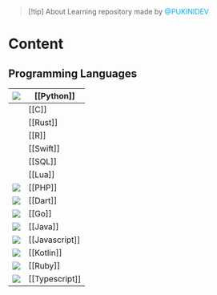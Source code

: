 
> [!tip] About
> Learning repository made by <font color="#00b0f0">@PUKINIDEV</font>
# Content
## Programming Languages

| <img src="https://cdn.jsdelivr.net/gh/devicons/devicon@latest/icons/python/python-original.svg" />             | [[Python]]     |
| -------------------------------------------------------------------------------------------------------------- | -------------- |
|                                                                                                                | [[C]]          |
|                                                                                                                | [[Rust]]       |
|                                                                                                                | [[R]]          |
|                                                                                                                | [[Swift]]      |
|                                                                                                                | [[SQL]]        |
|                                                                                                                | [[Lua]]        |
|  <img src="https://cdn.jsdelivr.net/gh/devicons/devicon@latest/icons/php/php-original.svg" />                  | [[PHP]]        |
| <img src="https://cdn.jsdelivr.net/gh/devicons/devicon@latest/icons/dart/dart-original.svg" />                 | [[Dart]]       |
| <img src="https://cdn.jsdelivr.net/gh/devicons/devicon@latest/icons/go/go-original.svg" /><br>                 | [[Go]]         |
| <img src="https://cdn.jsdelivr.net/gh/devicons/devicon@latest/icons/java/java-original.svg" /><br>             | [[Java]]       |
| <img src="https://cdn.jsdelivr.net/gh/devicons/devicon@latest/icons/javascript/javascript-original.svg" /><br> | [[Javascript]] |
| <img src="https://cdn.jsdelivr.net/gh/devicons/devicon@latest/icons/kotlin/kotlin-original.svg" /><br>         | [[Kotlin]]     |
| <img src="https://cdn.jsdelivr.net/gh/devicons/devicon@latest/icons/ruby/ruby-original.svg" />                 | [[Ruby]]       |
| <img src="https://cdn.jsdelivr.net/gh/devicons/devicon@latest/icons/typescript/typescript-original.svg" /><br> | [[Typescript]] |
